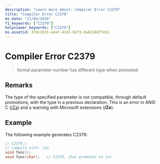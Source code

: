 ```yaml
---
description: "Learn more about: Compiler Error C2379"
title: "Compiler Error C2379"
ms.date: "11/04/2016"
f1_keywords: ["C2379"]
helpviewer_keywords: ["C2379"]
ms.assetid: 37dc3015-a4af-4341-bbf3-da6150df7e51
---
```

# Compiler Error C2379

> formal parameter number has different type when promoted

## Remarks

The type of the specified parameter is not compatible, through default promotions, with the type in a previous declaration. This is an error in ANSI C ([/Za](../../build/reference/za-ze-disable-language-extensions.md)) and a warning with Microsoft extensions (**/Ze**).

## Example

The following example generates C2379:

```c
// C2379.c
// compile with: /Za
void func();
void func(char);   // C2379, char promotes to int
```
